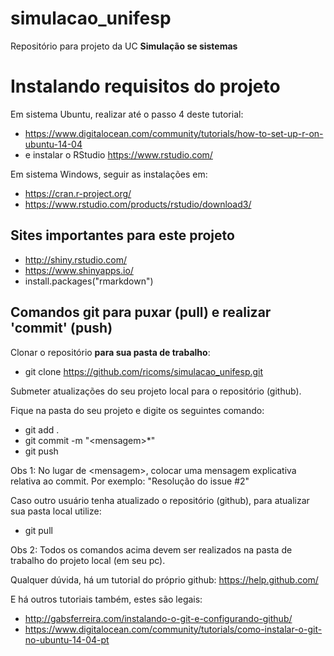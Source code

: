 # simulacao_unifesp
Repositório para projeto da UC **Simulação se sistemas**

# Instalando requisitos do projeto
Em sistema Ubuntu, realizar até o passo 4 deste tutorial:
* https://www.digitalocean.com/community/tutorials/how-to-set-up-r-on-ubuntu-14-04
* e instalar o RStudio https://www.rstudio.com/

Em sistema Windows, seguir as instalações em:
* https://cran.r-project.org/
* https://www.rstudio.com/products/rstudio/download3/

## Sites importantes para este projeto
* http://shiny.rstudio.com/
* https://www.shinyapps.io/
* install.packages("rmarkdown")

## Comandos git para puxar (pull) e realizar 'commit' (push)

Clonar o repositório **para sua pasta de trabalho**:

* git clone https://github.com/ricoms/simulacao_unifesp.git

Submeter atualizações do seu projeto local para o repositório (github).

Fique na pasta do seu projeto e digite os seguintes comando:

* git add .
* git commit -m "\<mensagem\>*"
* git push

Obs 1: No lugar de \<mensagem\>, colocar uma mensagem explicativa relativa ao commit. Por exemplo: "Resolução do issue #2"

Caso outro usuário tenha atualizado o repositório (github), para atualizar sua pasta local utilize:

* git pull

Obs 2: Todos os comandos acima devem ser realizados na pasta de trabalho do projeto local (em seu pc).

Qualquer dúvida, há um tutorial do próprio github: https://help.github.com/

E há outros tutoriais também, estes são legais:
* http://gabsferreira.com/instalando-o-git-e-configurando-github/
* https://www.digitalocean.com/community/tutorials/como-instalar-o-git-no-ubuntu-14-04-pt
